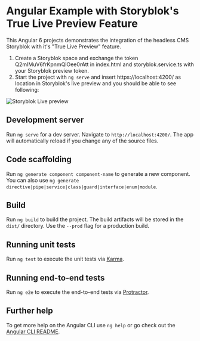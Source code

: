 # Angular Example with Storyblok's True Live Preview Feature

This Angular 6 projects demonstrates the integration of the headless CMS Storyblok with it's "True Live Preview" feature.

1. Create a Storyblok space and exchange the token Q2mIMuV6frKpnmQlOee0rAtt in index.html and storyblok.service.ts with your Storyblok preview token.
2. Start the project with `ng serve` and insert https://localhost:4200/ as location in Storyblok's live preview and you should be able to see following:

![Storyblok Live preview](https://monosnap.com/image/5aELVWTN4gbLyDihUkxRKK6GX6Jqzm.png)

## Development server

Run `ng serve` for a dev server. Navigate to `http://localhost:4200/`. The app will automatically reload if you change any of the source files.

## Code scaffolding

Run `ng generate component component-name` to generate a new component. You can also use `ng generate directive|pipe|service|class|guard|interface|enum|module`.

## Build

Run `ng build` to build the project. The build artifacts will be stored in the `dist/` directory. Use the `--prod` flag for a production build.

## Running unit tests

Run `ng test` to execute the unit tests via [Karma](https://karma-runner.github.io).

## Running end-to-end tests

Run `ng e2e` to execute the end-to-end tests via [Protractor](http://www.protractortest.org/).

## Further help

To get more help on the Angular CLI use `ng help` or go check out the [Angular CLI README](https://github.com/angular/angular-cli/blob/master/README.md).
